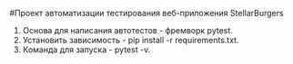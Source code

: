 #Проект автоматизации тестирования веб-приложения StellarBurgers
1. Основа для написания автотестов - фремворк pytest.
2. Установить зависимость - pip install -r requirements.txt.
3. Команда для запуска - pytest -v.